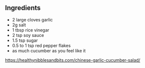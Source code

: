 ## Ingredients

- 2 large cloves garlic
- 2g salt
- 1 tbsp rice vinegar
- 2 tsp soy sauce
- 1.5 tsp sugar
- 0.5 to 1 tsp red pepper flakes
- as much cucumber as you feel like it



https://healthynibblesandbits.com/chinese-garlic-cucumber-salad/